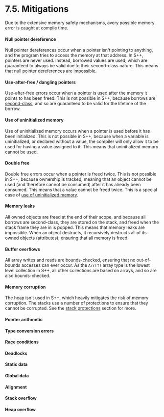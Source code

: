 # 7.5. Mitigations
Due to the extensive memory safety mechanisms, avery possible memory error is caught at compile time.

#### Null pointer dereference
Null pointer dereferences occur when a pointer isn't pointing to anything, and the program tries to access the 
memory at that address. In S++, pointers are never used. Instead, borrowed values are used, which are guaranteed to 
always be valid due to their second-class nature. This means that null pointer dereferences are impossible.

#### Use-after-free / dangling pointers
Use-after-free errors occur when a pointer is used after the memory it points to has been freed. This is not 
possible in S++, because borrows are [second-class](7-2-2nd-Class-Borrows.md), and so are guaranteed to be valid for 
the lifetime of the borrow.

#### Use of uninitialized memory
Use of uninitialized memory occurs when a pointer is used before it has been initialized. This is not possible in 
S++, because when a variable is uninitialized, or declared without a value, the compiler will only allow it to be 
used for having a value assigned to it. This means that uninitialized memory cannot be used.

#### Double free
Double free errors occur when a pointer is freed twice. This is not possible in S++, because ownership is tracked, 
meaning that an object cannot be used (and therefore cannot be consumed) after it has already been consumed. This 
means that a value cannot be freed twice. This is a special case of
[use of uninitialized memory](#use-of-uninitialized-memory).

#### Memory leaks
All owned objects are freed at the end of their scope, and because all borrows are second-class, they are stored on 
the stack, and freed when the stack frame they are in is popped. This means that memory leaks are impossible. When 
an object destructs, it recursively destructs all of its owned objects (attributes), ensuring that all memory is freed.

#### Buffer overflows
All array writes and reads are bounds-checked, ensuring that no out-of-bounds accesses can ever occur. As the `Arr[T]`
array type is the lowest level collection in S++, all other collections are based on arrays, and so are also 
bounds-checked.

#### Memory corruption
The heap isn't used in S++, which heavily mitigates the risk of memory corruption. The stacks use a number of 
protections to ensure that they cannot be corrupted. See the [stack protections]() section for more.

#### Pointer arithmetic

#### Type conversion errors

#### Race conditions

#### Deadlocks

#### Static data

#### Global data

#### Alignment

#### Stack overflow

#### Heap overflow
